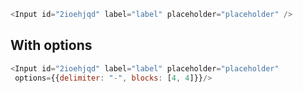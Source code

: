 ```javascript
<Input id="2ioehjqd" label="label" placeholder="placeholder" />
```

## With options
```javascript
<Input id="2ioehjqd" label="label" placeholder="placeholder"
 options={{delimiter: "-", blocks: [4, 4]}}/>
```
